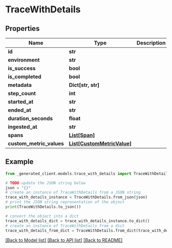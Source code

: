 # TraceWithDetails


## Properties

Name | Type | Description | Notes
------------ | ------------- | ------------- | -------------
**id** | **str** |  | 
**environment** | **str** |  | 
**is_success** | **bool** |  | 
**is_completed** | **bool** |  | 
**metadata** | **Dict[str, str]** |  | [optional] 
**step_count** | **int** |  | 
**started_at** | **str** |  | 
**ended_at** | **str** |  | 
**duration_seconds** | **float** |  | 
**ingested_at** | **str** |  | 
**spans** | [**List[Span]**](Span.md) |  | [optional] 
**custom_metric_values** | [**List[CustomMetricValue]**](CustomMetricValue.md) |  | [optional] 

## Example

```python
from _generated_client.models.trace_with_details import TraceWithDetails

# TODO update the JSON string below
json = "{}"
# create an instance of TraceWithDetails from a JSON string
trace_with_details_instance = TraceWithDetails.from_json(json)
# print the JSON string representation of the object
print(TraceWithDetails.to_json())

# convert the object into a dict
trace_with_details_dict = trace_with_details_instance.to_dict()
# create an instance of TraceWithDetails from a dict
trace_with_details_from_dict = TraceWithDetails.from_dict(trace_with_details_dict)
```
[[Back to Model list]](../README.md#documentation-for-models) [[Back to API list]](../README.md#documentation-for-api-endpoints) [[Back to README]](../README.md)


